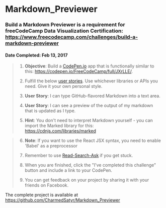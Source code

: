 # **Markdown_Previewer**
### Build a Markdown Previewer is a requirement for freeCodeCamp Data Visualization Certification: https://www.freecodecamp.com/challenges/build-a-markdown-previewer
#### **Date Completed**: Feb 13, 2017

>1. **Objective**: Build a [CodePen.io](https://codepen.io/) app that is functionally similar to this: https://codepen.io/FreeCodeCamp/full/JXrLLE/.
>
>2. Fulfill the below [user stories]('https://en.wikipedia.org/wiki/User_story'). Use whichever libraries or APIs you need. Give it your own personal style.
>
>3. **User Story**: I can type GitHub-flavored Markdown into a text area.
>
>4. **User Story**: I can see a preview of the output of my markdown that is updated as I type.
>
>5. **Hint**: You don't need to interpret Markdown yourself - you can import the Marked library for this: https://cdnjs.com/libraries/marked

>6. **Note**: If you want to use the React JSX syntax, you need to enable 'Babel' as a preprocessor
>
>7. Remember to use [Read-Search-Ask]('https://github.com/FreeCodeCamp/freecodecamp/wiki/FreeCodeCamp-Get-Help') if you get stuck.
>
>8. When you are finished, click the "I've completed this challenge" button and include a link to your CodePen.
>
>9. You can get feedback on your project by sharing it with your friends on Facebook.

The complete project is available at https://github.com/CharmedSatyr/Markdown_Previewer
